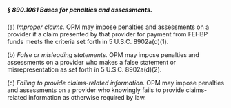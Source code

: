 ##### § 890.1061 Bases for penalties and assessments. #####

(a) *Improper claims.* OPM may impose penalties and assessments on a provider if a claim presented by that provider for payment from FEHBP funds meets the criteria set forth in 5 U.S.C. 8902a(d)(1).

(b) *False or misleading statements.* OPM may impose penalties and assessments on a provider who makes a false statement or misrepresentation as set forth in 5 U.S.C. 8902a(d)(2).

(c) *Failing to provide claims-related information.* OPM may impose penalties and assessments on a provider who knowingly fails to provide claims-related information as otherwise required by law.